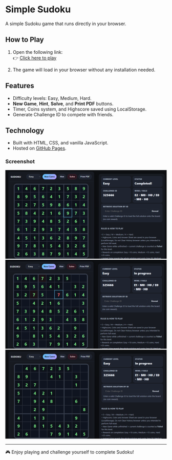 # Simple Sudoku

A simple Sudoku game that runs directly in your browser.

## How to Play
1. Open the following link:  
   👉 [Click here to play](https://emenes.github.io/simple-sudoku/)

2. The game will load in your browser without any installation needed.  

## Features
- Difficulty levels: Easy, Medium, Hard.  
- **New Game**, **Hint**, **Solve**, and **Print PDF** buttons.  
- Timer, Coins system, and Highscore saved using LocalStorage.  
- Generate Challenge ID to compete with friends.  

## Technology
- Built with HTML, CSS, and vanilla JavaScript.  
- Hosted on [GitHub Pages](https://pages.github.com/).  

### Screenshot
![Sudoku Screenshot 1](https://github.com/emenes/simple-sudoku/blob/main/img/screenshot1.png?raw=true)
![Sudoku Screenshot 2](https://github.com/emenes/simple-sudoku/blob/main/img/screenshot2.png?raw=true)
![Sudoku Screenshot 3](https://github.com/emenes/simple-sudoku/blob/main/img/screenshot3.png?raw=true)


---

🎮 Enjoy playing and challenge yourself to complete Sudoku!
